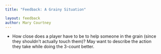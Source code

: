 ```yaml
---
title: "Feedback: A Grainy Situation"

layout: feedback
author: Mary Courtney
---
```


 - How close does a player have to be to help someone in the grain (since they shouldn't actually touch them)? May want to describe the action they take while doing the 3-count better.